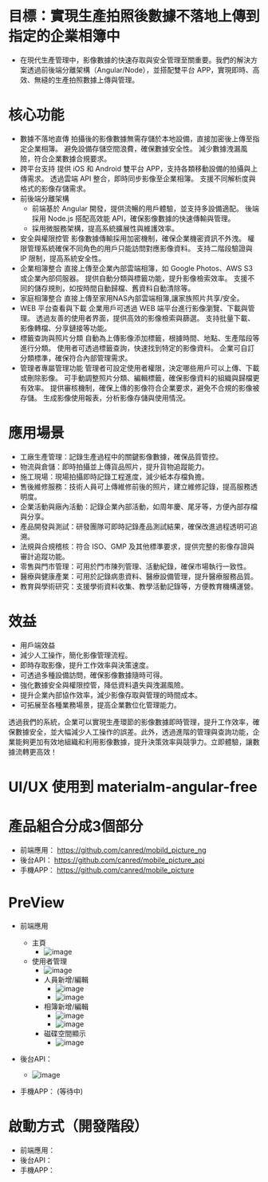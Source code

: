 # 目標：實現生產拍照後數據不落地上傳到指定的企業相簿中
  - 在現代生產管理中，影像數據的快速存取與安全管理至關重要。我們的解決方案透過前後端分離架構（Angular/Node），並搭配雙平台 APP，實現即時、高效、無縫的生產拍照數據上傳與管理。
# 核心功能
  - 數據不落地直傳
    拍攝後的影像數據無需存儲於本地設備，直接加密後上傳至指定企業相簿。
    避免設備存儲空間浪費，確保數據安全性。
    減少數據洩漏風險，符合企業數據合規要求。
  - 跨平台支持
    提供 iOS 和 Android 雙平台 APP，支持各類移動設備的拍攝與上傳需求。
    透過雲端 API 整合，即時同步影像至企業相簿。
    支援不同解析度與格式的影像存儲需求。
  - 前後端分離架構
    - 前端基於 Angular 開發，提供流暢的用戶體驗，並支持多設備適配。
      後端採用 Node.js 搭配高效能 API，確保影像數據的快速傳輸與管理。
    - 採用微服務架構，提高系統擴展性與維護效率。
  - 安全與權限控管
    影像數據傳輸採用加密機制，確保企業機密資訊不外洩。
    權限管理系統確保不同角色的用戶只能訪問對應影像資料。
    支持二階段驗證與 IP 限制，提高系統安全性。
  - 企業相簿整合
    直接上傳至企業內部雲端相簿，如 Google Photos、AWS S3 或企業內部伺服器。
    提供自動分類與標籤功能，提升影像檢索效率。
    支援不同的儲存規則，如按時間自動歸檔、舊資料自動清除等。
  - 家庭相簿整合
    直接上傳至家用NAS內部雲端相簿,讓家族照片共享/安全。
  - WEB 平台查看與下載
    企業用戶可透過 WEB 端平台進行影像瀏覽、下載與管理。
    透過友善的使用者界面，提供高效的影像檢索與篩選。
    支持批量下載、影像轉檔、分享鏈接等功能。
  - 標籤查詢與照片分類
    自動為上傳影像添加標籤，根據時間、地點、生產階段等進行分類。
    使用者可透過標籤查詢，快速找到特定的影像資料。
    企業可自訂分類標準，確保符合內部管理需求。
  - 管理者專屬管理功能
    管理者可設定使用者權限，決定哪些用戶可以上傳、下載或刪除影像。
    可手動調整照片分類、編輯標籤，確保影像資料的組織與歸檔更有效率。
    提供審核機制，確保上傳的影像符合企業要求，避免不合規的影像被存儲。
    生成影像使用報表，分析影像存儲與使用情況。
# 應用場景
  - 工廠生產管理：記錄生產過程中的關鍵影像數據，確保品質管控。
  - 物流與倉儲：即時拍攝並上傳貨品照片，提升貨物追蹤能力。
  - 施工現場：現場拍攝即時記錄工程進度，減少紙本存檔負擔。
  - 售後維修服務：技術人員可上傳維修前後的照片，建立維修記錄，提高服務透明度。
  - 企業活動與廠內活動：記錄企業內部活動，如周年慶、尾牙等，方便內部存檔與分享。
  - 產品開發與測試：研發團隊可即時記錄產品測試結果，確保改進過程透明可追溯。
  - 法規與合規稽核：符合 ISO、GMP 及其他標準要求，提供完整的影像存證與審計追蹤功能。
  - 零售與門市管理：可用於門市陳列管理、活動紀錄，確保市場執行一致性。
  - 醫療與健康產業：可用於記錄病患資料、醫療設備管理，提升醫療服務品質。
  - 教育與學術研究：支援學術資料收集、教學活動記錄等，方便教育機構運營。

# 效益
  - 用戶端效益
  - 減少人工操作，簡化影像管理流程。
  - 即時存取影像，提升工作效率與決策速度。
  - 可透過多種設備訪問，確保影像數據隨時可得。
  - 強化數據安全與權限控管，降低資料遺失與洩漏風險。
  - 提升企業內部協作效率，減少影像存取與管理的時間成本。
  - 可拓展至各種業務場景，提高企業數位化管理能力。

透過我們的系統，企業可以實現生產環節的影像數據即時管理，提升工作效率，確保數據安全，並大幅減少人工操作的誤差。此外，透過進階的管理與查詢功能，企業能夠更加有效地組織和利用影像數據，提升決策效率與競爭力。立即體驗，讓數據流轉更高效！

# UI/UX 使用到 materialm-angular-free

# 產品組合分成3個部分
  - 前端應用： https://github.com/canred/mobild_picture_ng
  - 後台API：  https://github.com/canred/mobile_picture_api
  - 手機APP：  https://github.com/canred/mobile_picture

# PreView
  - 前端應用
    - 主頁   
      - ![image](https://github.com/user-attachments/assets/9329675a-599c-4559-9b44-27436b6e8eba)
    - 使用者管理
      - ![image](https://github.com/user-attachments/assets/a31f391a-59f6-42ff-83a3-ed81f751de8e)
      - 人員新增/編輯
        - ![image](https://github.com/user-attachments/assets/7496b78c-3a50-4146-aea0-2dde8eb7c060)
        - ![image](https://github.com/user-attachments/assets/b82aec91-ddc6-47ba-882a-277619c25c26)
      - 相簿新增/編輯
        - ![image](https://github.com/user-attachments/assets/d994950e-97f0-4093-999d-d4f373f1addc)
        - ![image](https://github.com/user-attachments/assets/ce57e965-c583-499d-af86-7e844c245542)
      - 磁碟空間顯示
        - ![image](https://github.com/user-attachments/assets/a95b1663-7b30-4953-8849-d49488837b49)




  - 後台API：  
    - ![image](https://github.com/user-attachments/assets/197d4119-20ea-45c1-85b4-ca093c31fa93)

  - 手機APP：  (等待中)

# 啟動方式（開發階段）
  - 前端應用：
  - 後台API：
  - 手機APP：

  
